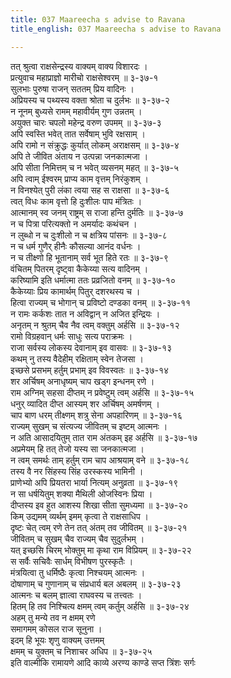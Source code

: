 ```yaml
---
title: 037 Maareecha s advise to Ravana
title_english: 037 Maareecha s advise to Ravana

---
```

तत् श्रुत्वा राक्षसेन्द्रस्य वाक्यम् वाक्य विशारदः ।  
प्रत्युवाच महाप्राज्ञो मारीचो राक्षसेश्वरम् ॥ ३-३७-१  
सुलभाः पुरुषा राजन् सततम् प्रिय वादिनः ।  
अप्रियस्य च पथ्यस्य वक्ता श्रोता च दुर्लभः ॥ ३-३७-२  
न नूनम् बुध्यसे रामम् महावीर्यम् गुण उन्नतम् ।  
अयुक्त चारः चपलो महेन्द्र वरुण उपमम् ॥ ३-३७-३  
अपि स्वस्ति भवेत् तात सर्वेषाम् भुवि रक्षसाम् ।  
अपि रामो न संक्रुद्धः कुर्यात् लोकम् अराक्षसम् ॥ ३-३७-४  
अपि ते जीवित अंताय न उत्पन्ना जनकात्मजा ।  
अपि सीता निमित्तम् च न भवेत् व्यसनम् महत् ॥ ३-३७-५  
अपि त्वाम् ईश्वरम् प्राप्य काम वृत्तम् निरंकुशम् ।  
न विनश्येत् पुरी लंका त्वया सह स राक्षसा ॥ ३-३७-६  
त्वत् विधः काम वृत्तो हि दुःशीलः पाप मंत्रितः ।  
आत्मानम् स्व जनम् राष्ट्रम् स राजा हन्ति दुर्मतिः ॥ ३-३७-७  
न च पित्रा परित्यक्तो न अमर्यादः कथंचन ।  
न लुब्धो न च दुःशीलो न च क्षत्रिय पांसनः ॥ ३-३७-८  
न च धर्म गुणैर् हीनैः कौसल्या आनंद वर्धनः ।  
न च तीक्ष्णो हि भूतानाम् सर्व भूत हिते रतः ॥ ३-३७-९  
वंचितम् पितरम् दृष्ट्वा कैकेय्या सत्य वादिनम् ।  
करिष्यामि इति धर्मात्मा ततः प्रव्रजितो वनम् ॥ ३-३७-१०  
कैकेय्याः प्रिय कामार्थम् पितुर् दशरथस्य च ।  
हित्वा राज्यम् च भोगान् च प्रविष्टो दण्डका वनम् ॥ ३-३७-११  
न रामः कर्कशः तात न अविद्वान् न अजित इन्द्रियः ।  
अनृतम् न श्रुतम् चैव नैव त्वम् वक्तुम् अर्हसि ॥ ३-३७-१२  
रामो विग्रहवान् धर्मः साधुः सत्य पराक्रमः ।  
राजा सर्वस्य लोकस्य देवानाम् इव वासवः ॥ ३-३७-१३  
कथम् नु तस्य वैदेहीम् रक्षिताम् स्वेन तेजसा ।  
इच्छसे प्रसभम् हर्तुम् प्रभाम् इव विवस्वतः ॥ ३-३७-१४  
शर अर्चिषम् अनाधृष्यम् चाप खड्ग इन्धनम् रणे ।  
राम अग्निम् सहसा दीप्तम् न प्रवेष्टुम् त्वम् अर्हसि ॥ ३-३७-१५  
धनुर् व्यादित दीप्त आस्यम् शर अर्चिषम् अमर्षणम् ।  
चाप बाण धरम् तीक्ष्णम् शत्रु सेना अपहारिणम् ॥ ३-३७-१६  
राज्यम् सुखम् च संत्यज्य जीवितम् च इष्टम् आत्मनः ।  
न अति आसादयितुम् तात राम अंतकम् इह अर्हसि ॥ ३-३७-१७  
अप्रमेयम् हि तत् तेजो यस्य सा जनकात्मजा ।  
न त्वम् समर्थः ताम् हर्तुम् राम चाप आश्रयाम् वने ॥ ३-३७-१८  
तस्य वै नर सिंहस्य सिंह उरस्कस्य भामिनी ।  
प्राणेभ्यो अपि प्रियतरा भार्या नित्यम् अनुव्रता ॥ ३-३७-१९  
न सा धर्षयितुम् शक्या मैथिली ओजस्विनः प्रिया ।  
दीप्तस्य इव हुत आशस्य शिखा सीता सुमध्यमा ॥ ३-३७-२०  
किम् उद्यमम् व्यर्थम् इमम् कृत्वा ते राक्षसाधिप ।  
दृष्टः चेत् त्वम् रणे तेन तत् अंतम् तव जीवितम् ॥ ३-३७-२१  
जीवितम् च सुखम् चैव राज्यम् चैव सुदुर्लभम् ।  
यत् इच्छसि चिरम् भोक्तुम् मा कृथा राम विप्रियम् ॥ ३-३७-२२  
स सर्वैः सचिवैः सार्धम् विभीषण पुरस्कृतैः ।  
मंत्रयित्वा तु धर्मिष्ठैः कृत्वा निश्चयम् आत्मनः ।  
दोषाणाम् च गुणानाम् च संप्रधार्य बल अबलम् ॥ ३-३७-२३  
आत्मनः च बलम् ज्ञात्वा राघवस्य च तत्त्वतः ।  
हितम् हि तव निश्चित्य क्षमम् त्वम् कर्तुम् अर्हसि ॥ ३-३७-२४  
अहम् तु मन्ये तव न क्षमम् रणे  
समागमम् कोसल राज सूनुना ।  
इदम् हि भूयः शृणु वाक्यम् उत्तमम्  
क्षमम् च युक्तम् च निशाचर अधिप ॥ ३-३७-२५  
इति वाल्मीकि रामायणे आदि काव्ये अरण्य काण्डे सप्त त्रिंशः सर्गः